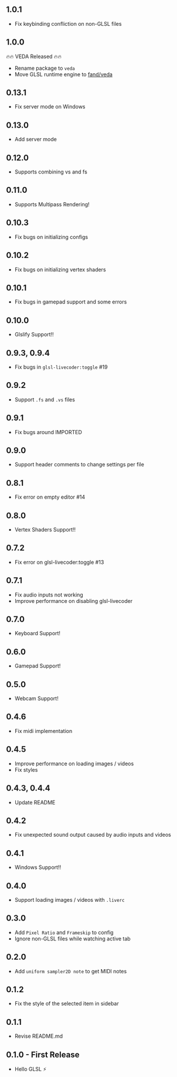 ## 1.0.1
* Fix keybinding confliction on non-GLSL files

## 1.0.0

🔥🔥 VEDA Released 🔥🔥

* Rename package to `veda`
* Move GLSL runtime engine to [fand/veda](https://github.com/fand/veda)

## 0.13.1
* Fix server mode on Windows

## 0.13.0
* Add server mode

## 0.12.0
* Supports combining vs and fs

## 0.11.0
* Supports Multipass Rendering!

## 0.10.3
* Fix bugs on initializing configs

## 0.10.2
* Fix bugs on initializing vertex shaders

## 0.10.1
* Fix bugs in gamepad support and some errors

## 0.10.0
* Glslify Support!!

## 0.9.3, 0.9.4
* Fix bugs in `glsl-livecoder:toggle` #19

## 0.9.2
* Support `.fs` and `.vs` files

## 0.9.1
* Fix bugs around IMPORTED

## 0.9.0
* Support header comments to change settings per file

## 0.8.1
* Fix error on empty editor #14

## 0.8.0
* Vertex Shaders Support!!

## 0.7.2
* Fix error on glsl-livecoder:toggle #13

## 0.7.1
* Fix audio inputs not working
* Improve performance on disabling glsl-livecoder

## 0.7.0
* Keyboard Support!

## 0.6.0
* Gamepad Support!

## 0.5.0
* Webcam Support!

## 0.4.6
* Fix midi implementation

## 0.4.5
* Improve performance on loading images / videos
* Fix styles

## 0.4.3, 0.4.4
* Update README

## 0.4.2
* Fix unexpected sound output caused by audio inputs and videos

## 0.4.1
* Windows Support!!

## 0.4.0
* Support loading images / videos with `.liverc`

## 0.3.0
* Add `Pixel Ratio` and `Frameskip` to config
* Ignore non-GLSL files while watching active tab

## 0.2.0
* Add `uniform sampler2D note` to get MIDI notes

## 0.1.2
* Fix the style of the selected item in sidebar

## 0.1.1
* Revise README.md

## 0.1.0 - First Release
* Hello GLSL :zap:
